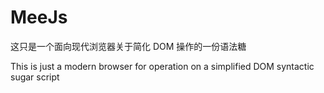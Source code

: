 # MeeJs

这只是一个面向现代浏览器关于简化 DOM 操作的一份语法糖

This is just a modern browser for operation on a simplified DOM syntactic sugar script
